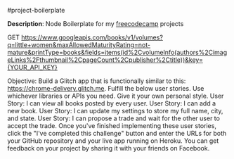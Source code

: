 #project-boilerplate

**Description**: Node Boilerplate for my [freecodecamp](http://www.freecodecamp.com "freecodecamp") projects

GET https://www.googleapis.com/books/v1/volumes?q=little+women&maxAllowedMaturityRating=not-mature&printType=books&fields=items(id%2CvolumeInfo(authors%2CimageLinks%2Fthumbnail%2CpageCount%2Cpublisher%2Ctitle))&key={YOUR_API_KEY}

Objective: Build a Glitch app that is functionally similar to this: https://chrome-delivery.glitch.me.
Fulfill the below user stories. Use whichever libraries or APIs you need. Give it your own personal style.
User Story: I can view all books posted by every user.
User Story: I can add a new book.
User Story: I can update my settings to store my full name, city, and state.
User Story: I can propose a trade and wait for the other user to accept the trade.
Once you've finished implementing these user stories, click the "I've completed this challenge" button and enter the URLs for both your GitHub repository and your live app running on Heroku.
You can get feedback on your project by sharing it with your friends on Facebook.
